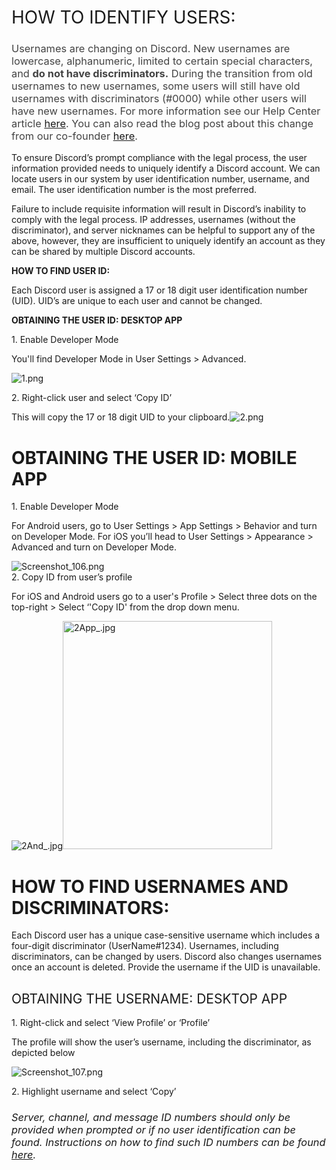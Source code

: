 <h1><span style="font-weight: 400;">HOW TO IDENTIFY USERS: </span></h1>
<h3><span style="font-weight: 400;"><span id="docs-internal-guid-35f34a41-7fff-6340-7587-1fc64b3b50a1" style="color: #434343;">Usernames are changing on Discord. New usernames are lowercase, alphanumeric, limited to certain special characters, and </span><strong><span style="color: #434343;">do not have discriminators.</span></strong><span style="color: #434343;"> During the transition from old usernames to new usernames, some users will still have old usernames with discriminators (#0000) while other users will have new usernames. For more information see our Help Center article </span><a href="https://support.discord.com/hc/articles/12620128861463" target="_blank" rel="noopener">here</a><span style="color: #434343;">. You can also read the blog post about this change from our co-founder </span><a href="https://discord.com/blog/usernames" target="_blank" rel="noopener">here</a><span style="color: #434343;">.</span></span></h3>
<p><span style="font-weight: 400;">To ensure Discord’s prompt compliance with the legal process, the user information provided needs to uniquely identify a Discord account. We can locate users in our system by user identification number, username, and email. The user identification number is the most preferred. </span></p>
<p><span style="font-weight: 400;">Failure to include requisite information will result in Discord’s inability to comply with the legal process. </span><span style="font-weight: 400;">IP addresses, usernames (without the discriminator), and server nicknames can be helpful to support any of the above, however, they are insufficient to uniquely identify an account as they can be shared by multiple Discord accounts. </span></p>
<p><strong>HOW TO FIND USER ID:</strong></p>
<p><span style="font-weight: 400;">Each Discord user is assigned a 17 or 18 digit user identification number (UID). UID’s are unique to each user and cannot be changed. </span></p>
<p><strong>OBTAINING THE USER ID: DESKTOP APP</strong></p>
<p><span style="font-weight: 400;">1. Enable Developer Mode</span></p>
<p><span style="font-weight: 400;">You'll find Developer Mode in User Settings &gt; Advanced.</span></p>
<p><img src="https://support.discord.com/hc/article_attachments/4407571588503/1.png" alt="1.png"></p>
<p><span style="font-weight: 400;">2. Right-click user and select ‘Copy ID’ </span></p>
<p><span style="font-weight: 400;">This will copy the 17 or 18 digit UID to your clipboard.<img src="https://support.discord.com/hc/article_attachments/4407564270487/2.png" alt="2.png"></span></p>
<h1><strong>OBTAINING THE USER ID: MOBILE APP</strong></h1>
<p><span style="font-weight: 400;">1. Enable Developer Mode </span></p>
<p><span style="font-weight: 400;">For Android users, go to User Settings &gt; App Settings &gt; Behavior and turn on Developer Mode. For iOS you’ll head to User Settings &gt; Appearance &gt; Advanced and turn on Developer Mode.</span></p>
<p><img src="https://support.discord.com/hc/article_attachments/4407564287511/Screenshot_106.png" alt="Screenshot_106.png"><br><span style="font-weight: 400;">2. Copy ID from user’s profile</span></p>
<p><span style="font-weight: 400;">For iOS and Android users go to a user's Profile &gt; Select three dots on the top-right &gt; Select ‘'Copy ID' from the drop down menu. </span></p>
<p><img src="https://support.discord.com/hc/article_attachments/4407571619735/2And_.jpg" alt="2And_.jpg"><img src="https://support.discord.com/hc/article_attachments/4407564291351/2App_.jpg" alt="2App_.jpg" width="335" height="365"></p>
<h1><strong>HOW TO FIND USERNAMES AND DISCRIMINATORS:</strong></h1>
<p><span style="font-weight: 400;">Each Discord user has a unique case-sensitive username which includes a four-digit discriminator (UserName#1234). Usernames, including discriminators, can be changed by users. Discord also changes usernames once an account is deleted. Provide the username if the UID is unavailable. </span></p>
<h2><span style="font-weight: 400;">OBTAINING THE USERNAME: DESKTOP APP</span></h2>
<p><span style="font-weight: 400;">1. Right-click and select ‘View Profile’ or ‘Profile’</span></p>
<p><span style="font-weight: 400;">The profile will show the user’s username, including the discriminator, as depicted below</span></p>
<p><img src="https://support.discord.com/hc/article_attachments/4407571632535/Screenshot_107.png" alt="Screenshot_107.png"></p>
<p><span style="font-weight: 400;">2. Highlight username and select ‘Copy’</span></p>
<h3>
    <em><span style="font-weight: 400;">Server, channel, and message ID numbers should only be provided when prompted or if no user identification can be found. Instructions on how to find such ID numbers can be found </span></em><a href="https://support.discord.com/hc/en-us/articles/206346498-Where-can-I-find-my-User-Server-Message-ID-"><em><span style="font-weight: 400;">here</span></em></a><em><span style="font-weight: 400;">. </span></em>
</h3>
